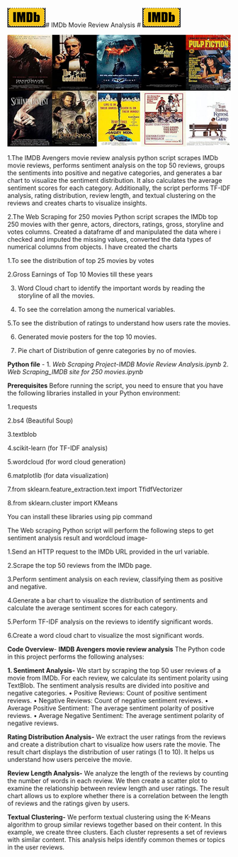 ![Alt text](image.png)# IMDb Movie Review Analysis # ![Alt text](image.png)

![Alt text](movie_poster_collage.jpg)

1.The IMDB Avengers movie review analysis python script scrapes IMDb movie reviews, performs sentiment analysis on the top 50 reviews, groups the sentiments into positive and negative categories, and generates a bar chart to visualize the sentiment distribution. It also calculates the average sentiment scores for each category. Additionally, the script performs TF-IDF analysis, rating distribution, review length, and textual clustering on the reviews and creates charts to visualize insights.

2.The Web Scraping for 250 movies Python script scrapes the IMDb top 250 movies with ther genre, actors, directors, ratings, gross, storyline and votes columns. Created a dataframe df and manipulated the data where i checked and imputed the missing values, converted the data types of numerical columns from objects. 
I have created the charts 

1.To see the distribution of top 25 movies by votes

2.Gross Earnings of Top 10 Movies till these years

3. Word Cloud chart to identify the important words by reading the storyline of all the movies.

4. To see the correlation among the numerical variables.

5.To see the distribution of ratings to understand how users rate the movies.

6. Generated movie posters for the top 10 movies.

7. Pie chart of Distribution of genre categories by no of movies.


**Python file** - 1. *Web Scraping Project-IMDB Movie Review Analysis.ipynb*
                  2. *Web Scraping_IMDB site for 250 movies.ipynb*

**Prerequisites**
Before running the script, you need to ensure that you have the following libraries installed in your Python environment:

1.requests

2.bs4 (Beautiful Soup)

3.textblob

4.scikit-learn (for TF-IDF analysis)

5.wordcloud (for word cloud generation)

6.matplotlib (for data visualization)

7.from sklearn.feature_extraction.text import TfidfVectorizer

8.from sklearn.cluster import KMeans

You can install these libraries using pip command

The Web scraping Python script will perform the following steps to get sentiment analysis result and wordcloud image-

1.Send an HTTP request to the IMDb URL provided in the url variable.

2.Scrape the top 50 reviews from the IMDb page.

3.Perform sentiment analysis on each review, classifying them as positive and negative.

4.Generate a bar chart to visualize the distribution of sentiments and calculate the average sentiment scores for each category.

5.Perform TF-IDF analysis on the reviews to identify significant words.

6.Create a word cloud chart to visualize the most significant words.

**Code Overview**- **IMDB Avengers movie review analysis**
The Python code in this project performs the following analyses:

**1. Sentiment Analysis-**
We start by scraping the top 50 user reviews of a movie from IMDb. For each review, we calculate its sentiment polarity using TextBlob. The sentiment analysis results are divided into positive and negative categories.
•	Positive Reviews: Count of positive sentiment reviews.
•	Negative Reviews: Count of negative sentiment reviews.
•	Average Positive Sentiment: The average sentiment polarity of positive reviews.
•	Average Negative Sentiment: The average sentiment polarity of negative reviews.

**Rating Distribution Analysis-**
We extract the user ratings from the reviews and create a distribution chart to visualize how users rate the movie.
The result chart displays the distribution of user ratings (1 to 10). It helps us understand how users perceive the movie.

**Review Length Analysis-**
We analyze the length of the reviews by counting the number of words in each review. We then create a scatter plot to examine the relationship between review length and user ratings.
The result chart allows us to explore whether there is a correlation between the length of reviews and the ratings given by users.

**Textual Clustering-**
We perform textual clustering using the K-Means algorithm to group similar reviews together based on their content. In this example, we create three clusters. Each cluster represents a set of reviews with similar content.
This analysis helps identify common themes or topics in the user reviews.
